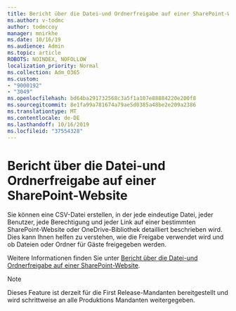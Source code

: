 ```yaml
---
title: Bericht über die Datei-und Ordnerfreigabe auf einer SharePoint-Website
ms.author: v-todmc
author: todmccoy
manager: mnirkhe
ms.date: 10/16/19
ms.audience: Admin
ms.topic: article
ROBOTS: NOINDEX, NOFOLLOW
localization_priority: Normal
ms.collection: Adm_O365
ms.custom:
- "9000192"
- "3049"
ms.openlocfilehash: bd64ba291732568c3a5f1a107e88884220e200f8
ms.sourcegitcommit: 8e1fa99a781674a79ae5d0385a48be2e209a2386
ms.translationtype: MT
ms.contentlocale: de-DE
ms.lasthandoff: 10/16/2019
ms.locfileid: "37554328"
---
```

# <a name="report-on-file-and-folder-sharing-in-a-sharepoint-site"></a>Bericht über die Datei-und Ordnerfreigabe auf einer SharePoint-Website

Sie können eine CSV-Datei erstellen, in der jede eindeutige Datei, jeder Benutzer, jede Berechtigung und jeder Link auf einer bestimmten SharePoint-Website oder OneDrive-Bibliothek detailliert beschrieben wird. Dies kann Ihnen helfen zu verstehen, wie die Freigabe verwendet wird und ob Dateien oder Ordner für Gäste freigegeben werden.

Weitere Informationen finden Sie unter [Bericht über die Datei-und Ordnerfreigabe auf einer SharePoint-Website](https://docs.microsoft.com/en-us/sharepoint/sharing-reports).

> [!NOTE]
> Dieses Feature ist derzeit für die First Release-Mandanten bereitgestellt und wird schrittweise an alle Produktions Mandanten weitergegeben.